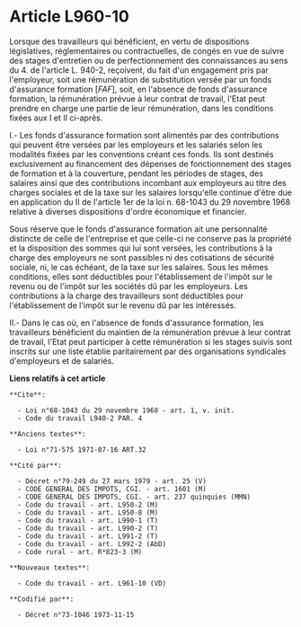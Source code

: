 # Article L960-10

Lorsque des travailleurs qui bénéficient, en vertu de dispositions législatives, réglementaires ou contractuelles, de congés
en vue de suivre des stages d'entretien ou de perfectionnement des connaissances au sens du 4. de l'article L. 940-2,
reçoivent, du fait d'un engagement pris par l'employeur, soit une rémunération de substitution versée par un fonds
d'assurance formation [*FAF*], soit, en l'absence de fonds d'assurance formation, la rémunération prévue à leur contrat de
travail, l'Etat peut prendre en charge une partie de leur rémunération, dans les conditions fixées aux I et II ci-après.

I.- Les fonds d'assurance formation sont alimentés par des contributions qui peuvent être versées par les employeurs et les
salariés selon les modalités fixées par les conventions créant ces fonds. Ils sont destinés exclusivement au financement des
dépenses de fonctionnement des stages de formation et à la couverture, pendant les périodes de stages, des salaires ainsi que
des contributions incombant aux employeurs au titre des charges sociales et de la taxe sur les salaires lorsqu'elle continue
d'être due en application du II de l'article 1er de la loi n. 68-1043 du 29 novembre 1968 relative à diverses dispositions
d'ordre économique et financier.

Sous réserve que le fonds d'assurance formation ait une personnalité distincte de celle de l'entreprise et que celle-ci ne
conserve pas la propriété et la disposition des sommes qui lui sont versées, les contributions à la charge des employeurs ne
sont passibles ni des cotisations de sécurité sociale, ni, le cas échéant, de la taxe sur les salaires. Sous les mêmes
conditions, elles sont déductibles pour l'établissement de l'impôt sur le revenu ou de l'impôt sur les sociétés dû par les
employeurs. Les contributions à la charge des travailleurs sont déductibles pour l'établissement de l'impôt sur le revenu dû
par les intéressés.

II.- Dans le cas où, en l'absence de fonds d'assurance formation, les travailleurs bénéficient du maintien de la rémunération
prévue à leur contrat de travail, l'Etat peut participer à cette rémunération si les stages suivis sont inscrits sur une
liste établie paritairement par des organisations syndicales d'employeurs et de salariés.

**Liens relatifs à cet article**

	**Cite**:

	  - Loi n°68-1043 du 29 novembre 1968 - art. 1, v. init.
	  - Code du travail L940-2 PAR. 4

	**Anciens textes**:

	  - Loi n°71-575 1971-07-16 ART.32

	**Cité par**:

	  - Décret n°79-249 du 27 mars 1979 - art. 25 (V)
	  - CODE GENERAL DES IMPOTS, CGI. - art. 1601 (M)
	  - CODE GENERAL DES IMPOTS, CGI. - art. 237 quinquies (MMN)
	  - Code du travail - art. L950-2 (M)
	  - Code du travail - art. L950-8 (M)
	  - Code du travail - art. L990-1 (T)
	  - Code du travail - art. L990-2 (T)
	  - Code du travail - art. L991-2 (T)
	  - Code du travail - art. L992-2 (AbD)
	  - Code rural - art. R*823-3 (M)

	**Nouveaux textes**:

	  - Code du travail - art. L961-10 (VD)

	**Codifié par**:

	  - Décret n°73-1046 1973-11-15

